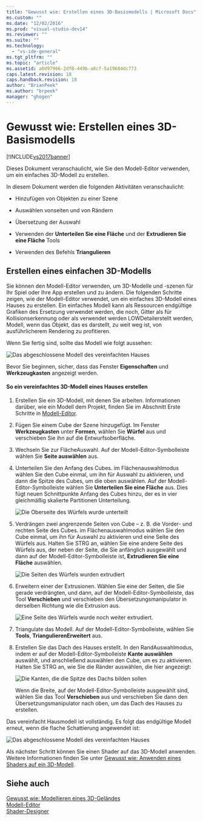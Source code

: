 ```yaml
---
title: "Gewusst wie: Erstellen eines 3D-Basismodells | Microsoft Docs"
ms.custom: ""
ms.date: "12/02/2016"
ms.prod: "visual-studio-dev14"
ms.reviewer: ""
ms.suite: ""
ms.technology: 
  - "vs-ide-general"
ms.tgt_pltfrm: ""
ms.topic: "article"
ms.assetid: a0d97966-2df8-449b-a8cf-5a19684dc773
caps.latest.revision: 18
caps.handback.revision: 18
author: "BrianPeek"
ms.author: "brpeek"
manager: "ghogen"
---
```

# Gewusst wie: Erstellen eines 3D-Basismodells
[!INCLUDE[vs2017banner](../code-quality/includes/vs2017banner.md)]

Dieses Dokument veranschaulicht, wie Sie den Modell\-Editor verwenden, um ein einfaches 3D\-Modell zu erstellen.  
  
 In diesem Dokument werden die folgenden Aktivitäten veranschaulicht:  
  
-   Hinzufügen von Objekten zu einer Szene  
  
-   Auswählen vonseiten und von Rändern  
  
-   Übersetzung der Auswahl  
  
-   Verwenden der **Unterteilen Sie eine Fläche** und der **Extrudieren Sie eine Fläche** Tools  
  
-   Verwenden des Befehls **Triangulieren**  
  
## Erstellen eines einfachen 3D\-Modells  
 Sie können den Modell\-Editor verwenden, um 3D\-Modelle und \-szenen für Ihr Spiel oder Ihre App erstellen und zu ändern.  Die folgenden Schritte zeigen, wie der Modell\-Editor verwendet, um ein einfaches 3D\-Modell eines Hauses zu erstellen.  Ein einfaches Modell kann als Ressourcen endgültige Grafiken des Ersetzung verwendet werden, die noch, Gitter als für Kollisionserkennung oder als verwendet werden LOWDetailerstellt werden, Modell, wenn das Objekt, das es darstellt, zu weit weg ist, von ausführlicherem Rendering zu profitieren.  
  
 Wenn Sie fertig sind, sollte das Modell wie folgt aussehen:  
  
 ![Das abgeschlossene Modell des vereinfachten Hauses](../designers/media/gfx_model_demo_house_final.png "gfx\_model\_demo\_house\_final")  
  
 Bevor Sie beginnen, sicher, dass das Fenster **Eigenschaften** und **Werkzeugkasten** angezeigt werden.  
  
#### So ein vereinfachtes 3D\-Modell eines Hauses erstellen  
  
1.  Erstellen Sie ein 3D\-Modell, mit denen Sie arbeiten.  Informationen darüber, wie ein Modell dem Projekt, finden Sie im Abschnitt Erste Schritte in [Modell\-Editor](../designers/model-editor.md).  
  
2.  Fügen Sie einem Cube der Szene hinzugefügt.  Im Fenster **Werkzeugkasten** unter **Formen**, wählen Sie **Würfel** aus und verschieben Sie ihn auf die Entwurfsoberfläche.  
  
3.  Wechseln Sie zur FlächeAuswahl.  Auf der Modell\-Editor\-Symbolleiste wählen Sie **Seite auswählen** aus.  
  
4.  Unterteilen Sie den Anfang des Cubes.  im Flächenauswahlmodus wählen Sie den Cube einmal, um ihn für Auswahl zu aktivieren, und dann die Spitze des Cubes, um die oben auswählen.  Auf der Modell\-Editor\-Symbolleiste wählen Sie **Unterteilen Sie eine Fläche** aus.  Dies fügt neuen Schnittpunkte Anfang des Cubes hinzu, der es in vier gleichmäßig skalierte Partitionen Unterteilung.  
  
     ![Die Oberseite des Würfels wurde unterteilt](../designers/media/gfx_model_demo_house_subdiv.png "gfx\_model\_demo\_house\_subdiv")  
  
5.  Verdrängen zwei angrenzende Seiten von Cube – z. B. die Vorder\- und rechten Seite des Cubes.  im Flächenauswahlmodus wählen Sie den Cube einmal, um ihn für Auswahl zu aktivieren und eine Seite des Würfels aus.  Halten Sie STRG an, wählen Sie eine andere Seite des Würfels aus, der neben der Seite, die Sie anfänglich ausgewählt und dann auf der Modell\-Editor\-Symbolleiste ist, **Extrudieren Sie eine Fläche** auswählen.  
  
     ![Die Seiten des Würfels wurden extrudiert](../designers/media/gfx_model_demo_house_extrude.png "gfx\_model\_demo\_house\_extrude")  
  
6.  Erweitern einer der Extrusionen.  Wählen Sie eine der Seiten, die Sie gerade verdrängten, und dann, auf der Modell\-Editor\-Symbolleiste, das Tool **Verschieben** und verschieben den Übersetzungsmanipulator in derselben Richtung wie die Extrusion aus.  
  
     ![Eine Seite des Würfels wurde noch weiter extrudiert.](../designers/media/gfx_model_demo_house_extend.png "gfx\_model\_demo\_house\_extend")  
  
7.  Triangulate das Modell.  Auf der Modell\-Editor\-Symbolleiste, wählen Sie **Tools**, **TriangulierenErweitert** aus.  
  
8.  Erstellen Sie das Dach des Hauses erstellt.  In den RandAuswahlmodus, indem er auf der Modell\-Editor\-Symbolleiste **Kante auswählen** auswählt, und anschließend auswählen den Cube, um es zu aktivieren.  Halten Sie STRG an, wie Sie die Ränder auswählen, die hier angezeigt:  
  
     ![Die Kanten, die die Spitze des Dachs bilden sollen](../designers/media/gfx_model_demo_house_edges.png "gfx\_model\_demo\_house\_edges")  
  
     Wenn die Breite, auf der Modell\-Editor\-Symbolleiste ausgewählt sind, wählen Sie das Tool **Verschieben** aus und verschieben Sie dann den Übersetzungsmanipulator nach oben, um das Dach des Hauses zu erstellen.  
  
 Das vereinfacht Hausmodell ist vollständig.  Es folgt das endgültige Modell erneut, wenn die flache Schattierung angewendet ist:  
  
 ![Das abgeschlossene Modell des vereinfachten Hauses](../designers/media/gfx_model_demo_house_final.png "gfx\_model\_demo\_house\_final")  
  
 Als nächster Schritt können Sie einen Shader auf das 3D\-Modell anwenden.  Weitere Informationen finden Sie unter [Gewusst wie: Anwenden eines Shaders auf ein 3D\-Modell](../designers/how-to-apply-a-shader-to-a-3-d-model.md).  
  
## Siehe auch  
 [Gewusst wie: Modellieren eines 3D\-Geländes](../designers/how-to-model-3-d-terrain.md)   
 [Modell\-Editor](../designers/model-editor.md)   
 [Shader\-Designer](../designers/shader-designer.md)